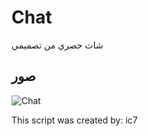 # Chat
شات حصري من تصميمي


## صور
![Chat](https://cdn.discordapp.com/attachments/1083766939760984094/1142790799994671126/image.png?ex=65eda15e&is=65db2c5e&hm=cd0eb6962f26a6d2af79efd40fc55978173c2c9da9d7ea4471bfee129eba6454&)


This script was created by: ic7

